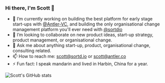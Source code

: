 ### Hi there, I'm Scott 👋

 - 🔭 I’m currently working on building the best platform for early stage start-ups with [@Antler-VC](https://github.com/Antler-VC), and building the only organisational change management platform you'll ever need with [@sortdio](https://github.com/sortd-io) 
 - 👯 I’m looking to collaborate on new product ideas, start-up strategy, product management, or organisational change.
 - 💬 Ask me about anything start-up, product, organisational change, consulting related.
 - 📫 How to reach me: scott@sortd.io or scott@antler.co
 - ⚡ Fun fact: I speak mandarin and lived in Harbin, China for a year.

![Scott's GitHub stats](https://github-readme-stats.vercel.app/api?username=scotty595&count_private=true)
